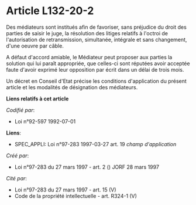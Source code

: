 # Article L132-20-2

Des médiateurs sont institués afin de favoriser, sans préjudice du droit des parties de saisir le juge, la résolution des
litiges relatifs à l'octroi de l'autorisation de retransmission, simultanée, intégrale et sans changement, d'une oeuvre par
câble.

A défaut d'accord amiable, le Médiateur peut proposer aux parties la solution qui lui paraît appropriée, que celles-ci sont
réputées avoir acceptée faute d'avoir exprimé leur opposition par écrit dans un délai de trois mois.

Un décret en Conseil d'Etat précise les conditions d'application du présent article et les modalités de désignation des
médiateurs.

**Liens relatifs à cet article**

_Codifié par_:

  - Loi n°92-597 1992-07-01

**Liens**:

  - SPEC_APPLI: Loi n°97-283 1997-03-27 art. 19 *champ d'application*

_Créé par_:

  - Loi n°97-283 du 27 mars 1997 - art. 2 () JORF 28 mars 1997

_Cité par_:

  - Loi n°97-283 du 27 mars 1997 - art. 15 (V)
  - Code de la propriété intellectuelle - art. R324-1 (V)

